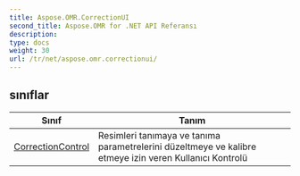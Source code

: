 ```yaml
---
title: Aspose.OMR.CorrectionUI
second_title: Aspose.OMR for .NET API Referansı
description: 
type: docs
weight: 30
url: /tr/net/aspose.omr.correctionui/
---
```



## sınıflar

| Sınıf | Tanım |
| --- | --- |
| [CorrectionControl](./correctioncontrol/) | Resimleri tanımaya ve tanıma parametrelerini düzeltmeye ve kalibre etmeye izin veren Kullanıcı Kontrolü |


